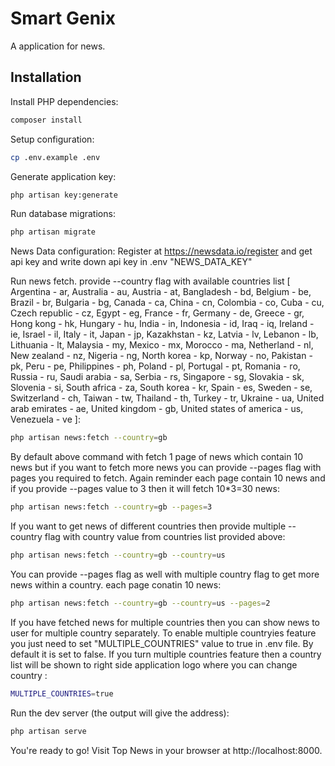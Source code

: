 # Smart Genix

A application for news.

## Installation

Install PHP dependencies:

```sh
composer install
```

Setup configuration:

```sh
cp .env.example .env
```

Generate application key:

```sh
php artisan key:generate
```

Run database migrations:

```sh
php artisan migrate
```

News Data configuration:
Register at https://newsdata.io/register and get api key and write down api key in .env "NEWS_DATA_KEY"

Run news fetch. provide --country flag with available countries list
[
Argentina - ar,
Australia - au,
Austria - at,
Bangladesh - bd,
Belgium - be,
Brazil - br,
Bulgaria - bg,
Canada - ca,
China - cn,
Colombia - co,
Cuba - cu,
Czech republic - cz,
Egypt - eg,
France - fr,
Germany - de,
Greece - gr,
Hong kong - hk,
Hungary - hu,
India - in,
Indonesia - id,
Iraq - iq,
Ireland - ie,
Israel - il,
Italy - it,
Japan - jp,
Kazakhstan - kz,
Latvia - lv,
Lebanon - lb,
Lithuania - lt,
Malaysia - my,
Mexico - mx,
Morocco - ma,
Netherland - nl,
New zealand - nz,
Nigeria - ng,
North korea - kp,
Norway - no,
Pakistan - pk,
Peru - pe,
Philippines - ph,
Poland - pl,
Portugal - pt,
Romania - ro,
Russia - ru,
Saudi arabia - sa,
Serbia - rs,
Singapore - sg,
Slovakia - sk,
Slovenia - si,
South africa - za,
South korea - kr,
Spain - es,
Sweden - se,
Switzerland - ch,
Taiwan - tw,
Thailand - th,
Turkey - tr,
Ukraine - ua,
United arab emirates - ae,
United kingdom - gb,
United states of america - us,
Venezuela - ve
]:

```sh
php artisan news:fetch --country=gb
```

By default above command with fetch 1 page of news which contain 10 news but if you want to fetch more news you can provide --pages flag with pages you required to fetch. Again reminder each page contain 10 news and if you provide --pages value to 3 then it will fetch 10\*3=30 news:

```sh
php artisan news:fetch --country=gb --pages=3
```

If you want to get news of different countries then provide multiple --country flag with country value from countries list provided above:

```sh
php artisan news:fetch --country=gb --country=us
```

You can provide --pages flag as well with multiple country flag to get more news within a country. each page conatin 10 news:

```sh
php artisan news:fetch --country=gb --country=us --pages=2
```

If you have fetched news for multiple countries then you can show news to user for multiple country separately. To enable multiple countryies feature you just need to set "MULTIPLE_COUNTRIES" value to true in .env file. By default it is set to false. If you turn multiple countries feature then a country list will be shown to right side application logo where you can change country :

```sh
MULTIPLE_COUNTRIES=true
```

Run the dev server (the output will give the address):

```sh
php artisan serve
```

You're ready to go! Visit Top News in your browser at http://localhost:8000.
